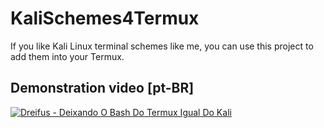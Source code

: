 # KaliSchemes4Termux
If you like Kali Linux terminal schemes like me, you can use this project to add them into your Termux.

## Demonstration video [pt-BR]
[![Dreifus - Deixando O Bash Do Termux Igual Do Kali](https://img.youtube.com/vi/QyXwrd_9n1A/0.jpg)](https://www.youtube.com/watch?v=QyXwrd_9n1A)
